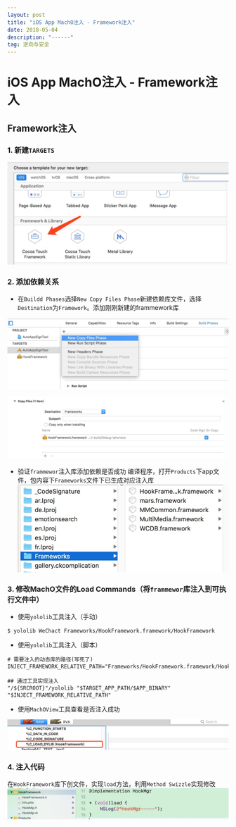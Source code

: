 ```yaml
---
layout: post
title: "iOS App MachO注入 - Framework注入"
date: 2018-05-04 
description: "------"
tag: 逆向与安全
---
```


# iOS App MachO注入 - Framework注入

## Framework注入

### 1. 新建`TARGETS`

![](/images/media/15261060178785.jpg)



### 2. 添加依赖关系

- 在`Buildd Phases`选择`New Copy Files Phase`新建依赖库文件，选择`Destination`为`Framework`。添加刚刚新建的frammework库

![](/images/media/15261060373930.jpg)


![](/images/media/15261060476522.jpg)


- 验证`frammewor`注入库添加依赖是否成功
编译程序，打开`Products`下app文件，包内容下`Frameworks`文件下已生成对应注入库
![](/images/media/15261060552263.jpg)



### 3. 修改MachO文件的Load Commands（将`frammewor`库注入到可执行文件中）

- 使用`yololib`工具注入（手动）

```
$ yololib WeChact Frameworks/HookFramework.framework/HookFramework
```


- 使用`yololib`工具注入（脚本）

```
# 需要注入的动态库的路径(写死了)
INJECT_FRAMEWORK_RELATIVE_PATH="Frameworks/HookFramework.framework/HookFramework"

## 通过工具实现注入
"/${SRCROOT}"/yololib "$TARGET_APP_PATH/$APP_BINARY" "$INJECT_FRAMEWORK_RELATIVE_PATH"
```

- 使用`MachOView`工具查看是否注入成功

![](/images/media/15261060749226.jpg)


### 4. 注入代码
在`HookFramework`库下创文件，实现`load`方法，利用`Method Swizzle`实现修改
![](/images/media/15261060810504.jpg)










